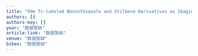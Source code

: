 ```yaml
---
title: "99m Tc-labeled Benzothiazole and Stilbene Derivatives as Imaging Agents for Aβ"
authors: []
authors-key: []
year: "数据暂缺"
article-link: "数据暂缺"
venue: "数据暂缺"
bibex: "数据暂缺"
---
```

